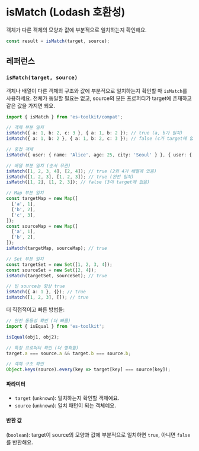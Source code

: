# isMatch (Lodash 호환성)

객체가 다른 객체의 모양과 값에 부분적으로 일치하는지 확인해요.

```typescript
const result = isMatch(target, source);
```

## 레퍼런스

### `isMatch(target, source)`

객체나 배열이 다른 객체의 구조와 값에 부분적으로 일치하는지 확인할 때 `isMatch`를 사용하세요. 전체가 동일할 필요는 없고, source의 모든 프로퍼티가 target에 존재하고 같은 값을 가지면 되요.

```typescript
import { isMatch } from 'es-toolkit/compat';

// 객체 부분 일치
isMatch({ a: 1, b: 2, c: 3 }, { a: 1, b: 2 }); // true (a, b가 일치)
isMatch({ a: 1, b: 2 }, { a: 1, b: 2, c: 3 }); // false (c가 target에 없음)

// 중첩 객체
isMatch({ user: { name: 'Alice', age: 25, city: 'Seoul' } }, { user: { name: 'Alice', age: 25 } }); // true

// 배열 부분 일치 (순서 무관)
isMatch([1, 2, 3, 4], [2, 4]); // true (2와 4가 배열에 있음)
isMatch([1, 2, 3], [1, 2, 3]); // true (완전 일치)
isMatch([1, 2], [1, 2, 3]); // false (3이 target에 없음)

// Map 부분 일치
const targetMap = new Map([
  ['a', 1],
  ['b', 2],
  ['c', 3],
]);
const sourceMap = new Map([
  ['a', 1],
  ['b', 2],
]);
isMatch(targetMap, sourceMap); // true

// Set 부분 일치
const targetSet = new Set([1, 2, 3, 4]);
const sourceSet = new Set([2, 4]);
isMatch(targetSet, sourceSet); // true

// 빈 source는 항상 true
isMatch({ a: 1 }, {}); // true
isMatch([1, 2, 3], []); // true
```

더 직접적이고 빠른 방법들:

```typescript
// 완전 동등성 확인 (더 빠름)
import { isEqual } from 'es-toolkit';

isEqual(obj1, obj2);

// 특정 프로퍼티 확인 (더 명확함)
target.a === source.a && target.b === source.b;

// 객체 구조 확인
Object.keys(source).every(key => target[key] === source[key]);
```

#### 파라미터

- `target` (`unknown`): 일치하는지 확인할 객체예요.
- `source` (`unknown`): 일치 패턴이 되는 객체예요.

#### 반환 값

(`boolean`): target이 source의 모양과 값에 부분적으로 일치하면 `true`, 아니면 `false`를 반환해요.
